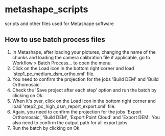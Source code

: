 # metashape_scripts
scripts and other files used for Metashape software

## How to use batch process files
1. In Metashape, after loading your pictures, changing the name of the chunks and loading the camera calibration file if applicable, go to Workflow > Batch Process... to open the menu.
2. Click on the Load icon in the bottom right corner and load 'step1_pc_medium_dsm_ortho.xml' file.
3. You need to confirm the projection for the jobs 'Build DEM' and 'Build Orthomosaic'.
4. Check the 'Save project after each step' option and run the batch by clicking on Ok.
5. When it's over, click on the Load icon in the bottom right corner and load 'step2_pc_high_dsm_report_export.xml' file.
6. Again, you need to confirm the projection for the jobs 'Export Orthomosaic', 'Build DEM', 'Export Point Cloud' and 'Export DEM'. You also need to confirm the output path for all export jobs.
7. Run the batch by clicking on Ok.
